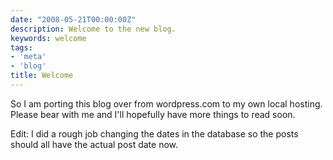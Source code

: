 ```yaml
---
date: "2008-05-21T00:00:00Z"
description: Welcome to the new blog.
keywords: welcome
tags:
- 'meta'
- 'blog'
title: Welcome
---
```

<p>So I am porting this blog over from wordpress.com to my own local hosting. Please bear with me and I'll hopefully have more things to read soon.</p>

<p>Edit: I did a rough job changing the dates in the database so the posts should all have the actual post date now.</p>
